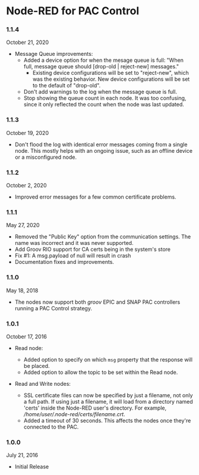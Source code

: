 # Node-RED for PAC Control

### 1.1.4

October 21, 2020

 * Message Queue improvements:
   * Added a device option for when the mesage queue is full: "When full, message queue should [drop-old | reject-new] messages."
     * Existing device configurations will be set to "reject-new", which was the existing behavior. New device configurations
       will be set to the default of "drop-old".
   * Don't add warnings to the log when the message queue is full.
   * Stop showing the queue count in each node. It was too confusing, since it only 
     reflected the count when the node was last updated.

### 1.1.3

October 19, 2020

 * Don't flood the log with identical error messages coming from a single node.
   This mostly helps with an ongoing issue, such as an offline device or a misconfigured node.

### 1.1.2

October 2, 2020

 * Improved error messages for a few common certificate problems.

### 1.1.1

May 27, 2020

 * Removed the "Public Key" option from the communication settings.
   The name was incorrect and it was never supported.
 * Add Groov RIO support for CA certs being in the system's store
 * Fix #1: A msg.payload of null will result in crash
 * Documentation fixes and improvements.

### 1.1.0

May 18, 2018

 * The nodes now support both _groov_ EPIC and SNAP PAC controllers running a PAC Control strategy.


### 1.0.1

October 17, 2016

 * Read node:
   * Added option to specify on which ```msg``` property that the response will be placed.
   * Added option to allow the topic to be set within the Read node.

 * Read and Write nodes:
   * SSL certificate files can now be specified by just a filename, not only
     a full path. If using just a filename, it will load from a directory
     named 'certs' inside the Node-RED user's directory. For example, 
     _/home/user/.node-red/certs/filename.crt_.
   * Added a timeout of 30 seconds. This affects the nodes once they're connected to the PAC.


### 1.0.0

July 21, 2016

 * Initial Release 

